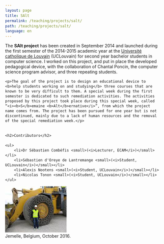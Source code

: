```yaml
---
layout: page
title: SAlt
permalink: /teaching/projects/salt/
path: /teaching/projects/salt/
language: en
---
```


<div class="page-col-wrapper">
  <div class="page-col page-col-1">
    <p>The <b>SAlt project</b> has been created in September 2014 and launched during the first semester of the 2014-2015 academic year at the <a href="https://www.uclouvain.be/en">Université catholique de Louvain</a> (UCLouvain) for second year bachelor students in computer science. I worked on this project, and put in place the developed pedagogical device, with the collaboration of Chantal Poncin, the computer science program advisor, and three repeating students.</p>

    <p>The goal of the project is to design an educational device to <b>help students working on and studying</b> three courses that are known to be very difficult to them. A special week during the first semester is dedicated to such remediation activities. The activities proposed by this project took place during this special week, called “<i><b>S</b>emaine <b>Alt</b>ernative</i>”, from which the project name comes from. The project has been pursued for one year but is not discontinued, mainly due to a lack of human resources and the removal of the special remediation week.</p>


    <h2>Contributors</h2>

    <ul>
        <li>Dr Sébastien Combéfis <small>(<i>Lecturer, ECAM</i>)</small></li>
        <li>Sébastien d'Oreye de Lantremange <small>(<i>Student, UCLouvain</i>)</small></li>
        <li>Alexis Nootens <small>(<i>Student, UCLouvain</i>)</small></li>
        <li>Nicolas Tonon <small>(<i>Student, UCLouvain</i>)</small></li>
    </ul>
  </div>
  <div class="page-col page-col-2">
    <p><img src="/images/jemelle.jpg" alt="Jemelle, Belgium, October 2016" width="200" height="150"><br>
    Jemelle, Belgium, October 2016.</p>
  </div>
</div>
